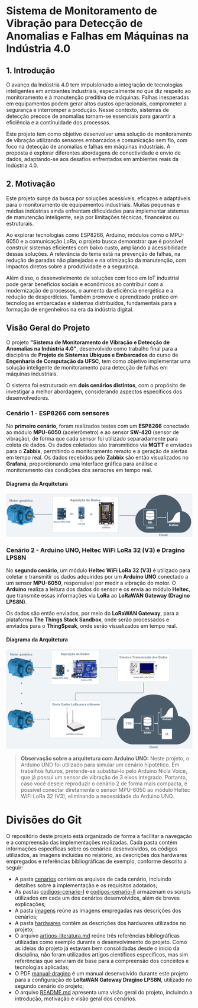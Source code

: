 # Sistema de Monitoramento de Vibração para Detecção de Anomalias e Falhas em Máquinas na Indústria 4.0

## 1. Introdução

O avanço da Indústria 4.0 tem impulsionado a integração de tecnologias inteligentes em ambientes industriais, especialmente no que diz respeito ao monitoramento e à manutenção preditiva de máquinas. Falhas inesperadas em equipamentos podem gerar altos custos operacionais, comprometer a segurança e interromper a produção. Nesse contexto, sistemas de detecção precoce de anomalias tornam-se essenciais para garantir a eficiência e a continuidade dos processos.

Este projeto tem como objetivo desenvolver uma solução de monitoramento de vibração utilizando sensores embarcados e comunicação sem fio, com foco na detecção de anomalias e falhas em máquinas industriais. A proposta é explorar diferentes abordagens de conectividade e envio de dados, adaptando-se aos desafios enfrentados em ambientes reais da Indústria 4.0.

## 2. Motivação

Este projeto surge da busca por soluções acessíveis, eficazes e adaptáveis para o monitoramento de equipamentos industriais. Muitas pequenas e médias indústrias ainda enfrentam dificuldades para implementar sistemas de manutenção inteligente, seja por limitações técnicas, financeiras ou estruturais.

Ao explorar tecnologias como ESP8266, Arduino, módulos como o MPU-6050 e a comunicação LoRa, o projeto busca demonstrar que é possível construir sistemas eficientes com baixo custo, ampliando a acessibilidade dessas soluções. A relevância do tema está na prevenção de falhas, na redução de paradas não planejadas e na otimização da manutenção, com impactos diretos sobre a produtividade e a segurança.

Além disso, o desenvolvimento de soluções com foco em IoT industrial pode gerar benefícios sociais e econômicos ao contribuir com a modernização de processos, o aumento da eficiência energética e a redução de desperdícios. Também promove o aprendizado prático em tecnologias embarcadas e sistemas distribuídos, fundamentais para a formação de engenheiros na era da indústria digital.

## Visão Geral do Projeto

O projeto **"Sistema de Monitoramento de Vibração e Detecção de Anomalias na Indústria 4.0"**, desenvolvido como trabalho final para a disciplina de **Projeto de Sistemas Ubíquos e Embarcados** do curso de **Engenharia de Computação da UFSC**, tem como objetivo implementar uma solução inteligente de monitoramento para detecção de falhas em máquinas industriais.

O sistema foi estruturado em **dois cenários distintos**, com o propósito de investigar a melhor abordagem, considerando aspectos específicos dos desenvolvedores.

### Cenário 1 - ESP8266 com sensores

No **primeiro cenário**, foram realizados testes com um **ESP8266** conectado ao módulo **MPU-6050** (acelerômetro) e ao sensor **SW-420** (sensor de vibração), de forma que cada sensor foi utilizado separadamente para coleta de dados. Os dados coletados são transmitidos via **MQTT** e enviados para o **Zabbix**, permitindo o monitoramento remoto e a geração de alertas em tempo real. Os dados recebidos pelo **Zabbix** são então visualizados no **Grafana**, proporcionando uma interface gráfica para análise e monitoramento das condições dos sensores em tempo real.

#### Diagrama da Arquitetura

![Diagrama da Arquitetura - Cenário 1](./images/diagrama-cenario_1.png)

### Cenário 2 - Arduino UNO, Heltec WiFi LoRa 32 (V3) e Dragino LPS8N

No **segundo cenário**, um módulo **Heltec WiFi LoRa 32 (V3)** é utilizado para coletar e transmitir os dados adquiridos por um **Arduino UNO** conectado a um sensor **MPU-6050**, responsável por medir a vibração do motor. O **Arduino** realiza a leitura dos dados do sensor e os envia ao módulo **Heltec**, que transmite essas informações via **LoRa** ao **LoRaWAN Gateway (Dragino LPS8N)**.

Os dados são então enviados, por meio do **LoRaWAN Gateway**, para a plataforma **The Things Stack Sandbox**, onde serão processados e enviados para o **ThingSpeak**, onde serão visualizados em tempo real.

#### Diagrama da Arquitetura
![Diagrama da Arquitetura - Cenário 2](./images/diagrama-cenario_2.png)

> **Observação sobre a arquitetura com Arduino UNO:** 
> Neste projeto, o Arduino UNO foi utilizado para simular um cenário hipotético. Em trabalhos futuros, pretende-se substituí-lo pelo Arduino Nicla Voice, que já possui um sensor de vibração de 3 eixos integrado. Portanto, caso você deseje reproduzir o cenário 2 de forma mais compacta, é possível conectar diretamente o sensor MPU-6050 ao módulo Heltec WiFi LoRa 32 (V3), eliminando a necessidade do Arduino UNO.

# Divisões do Git

O repositório deste projeto está organizado de forma a facilitar a navegação e a compreensão das implementações realizadas. Cada pasta contém informações específicas sobre os cenários desenvolvidos, os códigos utilizados, as imagens incluídas no relatório, as descrições dos hardwares empregados e referências bibliográficas de exemplo, conforme descrito a seguir:

- A pasta [cenarios](./cenarios) contém os arquivos de cada cenário, incluindo detalhes sobre a implementação e os requisitos adotados;
- As pastas [codigos-cenario-I](./codigos-cenario-I) e [codigos-cenario-II](./codigos-cenario-II) armazenam os scripts utilizados em cada um dos cenários desenvolvidos, além de breves explicações;
- A pasta [imagens](./images) reúne as imagens empregadas nas descrições dos cenários;
- A pasta [hardwares](./hardwares) contêm as descrições dos hardwares utilizados no projeto;
- O arquivo [artigos-literatura.md](./artigos-literatura.md) reúne três referências bibliográficas utilizadas como exemplo durante o desenvolvimento do projeto. Como as ideias do projeto já estavam bem consolidadas desde o início da disciplina, não foram utilizados artigos científicos específicos, mas sim referências que serviram de base para a compreensão dos conceitos e tecnologias aplicadas;
- O PDF [manual-dragino](./manual-dragino.pdf) é um manual desenvolvido durante este projeto para a configuração do **LoRaWAN Gateway Dragino LPS8N**, utilizado no segundo cenário do projeto;
- O arquivo [README.md](./README.md) apresenta uma visão geral do projeto, incluindo a introdução, motivação e visão geral dos cenários.
